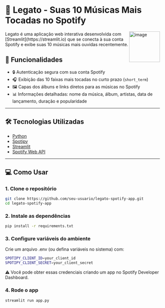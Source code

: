 # 🎵 Legato - Suas 10 Músicas Mais Tocadas no Spotify

<img width="100" height="100" alt="image" src="https://github.com/user-attachments/assets/8cfd1426-fc2b-48cc-ac49-cdfed113cf37" align="right"/>
Legato é uma aplicação web interativa desenvolvida com [Streamlit](https://streamlit.io) que se conecta à sua conta Spotify e exibe suas 10 músicas mais ouvidas recentemente.

## 🚀 Funcionalidades

- 🔒 Autenticação segura com sua conta Spotify
- 🎧 Exibição das 10 faixas mais tocadas no curto prazo (`short_term`)
- 🖼️ Capas dos álbuns e links diretos para as músicas no Spotify
- 📊 Informações detalhadas: nome da música, álbum, artistas, data de lançamento, duração e popularidade

---

## 🛠️ Tecnologias Utilizadas

- [Python](https://www.python.org/)
- [Spotipy](https://spotipy.readthedocs.io/en/2.22.1/)
- [Streamlit](https://docs.streamlit.io/)
- [Spotify Web API](https://developer.spotify.com/documentation/web-api/)

---

## 💻 Como Usar

### 1. Clone o repositório

```bash
git clone https://github.com/seu-usuario/legato-spotify-app.git
cd legato-spotify-app
```
### 2. Instale as dependências

```bash
pip install -r requirements.txt
```
### 3. Configure variáveis do ambiente
Crie um arquivo .env (ou defina variáveis no sistema) com:

```bash
SPOTIPY_CLIENT_ID=your_client_id
SPOTIPY_CLIENT_SECRET=your_client_secret
```
⚠️ Você pode obter essas credenciais criando um app no Spotify Developer Dashboard.

### 4. Rode o app
```bash
streamlit run app.py
```
